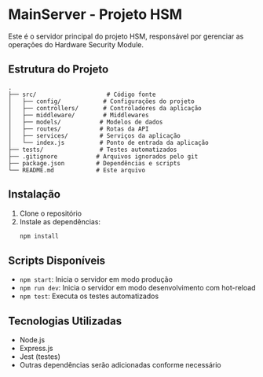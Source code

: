 # MainServer - Projeto HSM

Este é o servidor principal do projeto HSM, responsável por gerenciar as operações do Hardware Security Module.

## Estrutura do Projeto

```
.
├── src/                    # Código fonte
│   ├── config/            # Configurações do projeto
│   ├── controllers/       # Controladores da aplicação
│   ├── middleware/        # Middlewares
│   ├── models/           # Modelos de dados
│   ├── routes/           # Rotas da API
│   ├── services/         # Serviços da aplicação
│   └── index.js          # Ponto de entrada da aplicação
├── tests/                # Testes automatizados
├── .gitignore           # Arquivos ignorados pelo git
├── package.json         # Dependências e scripts
└── README.md            # Este arquivo
```

## Instalação

1. Clone o repositório
2. Instale as dependências:
   ```bash
   npm install
   ```

## Scripts Disponíveis

- `npm start`: Inicia o servidor em modo produção
- `npm run dev`: Inicia o servidor em modo desenvolvimento com hot-reload
- `npm test`: Executa os testes automatizados

## Tecnologias Utilizadas

- Node.js
- Express.js
- Jest (testes)
- Outras dependências serão adicionadas conforme necessário 
